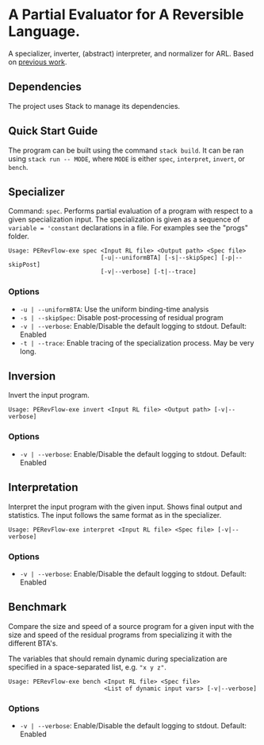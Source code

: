 # A Partial Evaluator for A Reversible Language.
A specializer, inverter, (abstract) interpreter, and normalizer for ARL.
Based on [previous work](https://dl.acm.org/doi/10.1145/3635800.3636967).

## Dependencies
The project uses Stack to manage its dependencies.

## Quick Start Guide
The program can be built using the command `stack build`.
It can be ran using `stack run -- MODE`, where `MODE` is either `spec`, `interpret`, `invert`, or `bench`.

## Specializer
Command: `spec`.
Performs partial evaluation of a program with respect to a given specialization input.
The specialization is given as a sequence of `variable = 'constant` declarations in a file.
For examples see the "progs" folder.

    Usage: PERevFlow-exe spec <Input RL file> <Output path> <Spec file>
                              [-u|--uniformBTA] [-s|--skipSpec] [-p|--skipPost]
                              [-v|--verbose] [-t|--trace]

### Options
 - `-u | --uniformBTA`: Use the uniform binding-time analysis
 - `-s | --skipSpec`: Disable post-processing of residual program
 - `-v | --verbose`: Enable/Disable the default logging to stdout. Default: Enabled
 - `-t | --trace`: Enable tracing of the specialization process. May be very long.

## Inversion
Invert the input program.

    Usage: PERevFlow-exe invert <Input RL file> <Output path> [-v|--verbose]

### Options
 - `-v | --verbose`: Enable/Disable the default logging to stdout. Default: Enabled

## Interpretation
Interpret the input program with the given input.
Shows final output and statistics.
The input follows the same format as in the specializer.

    Usage: PERevFlow-exe interpret <Input RL file> <Spec file> [-v|--verbose]

### Options
 - `-v | --verbose`: Enable/Disable the default logging to stdout. Default: Enabled

## Benchmark
Compare the size and speed of a source program for a given input with the size and speed of the residual programs from specializing it with the different BTA's.

The variables that should remain dynamic during specialization are specified in a space-separated list, e.g. `"x y z"`.

    Usage: PERevFlow-exe bench <Input RL file> <Spec file>
                               <List of dynamic input vars> [-v|--verbose]

### Options
 - `-v | --verbose`: Enable/Disable the default logging to stdout. Default: Enabled
